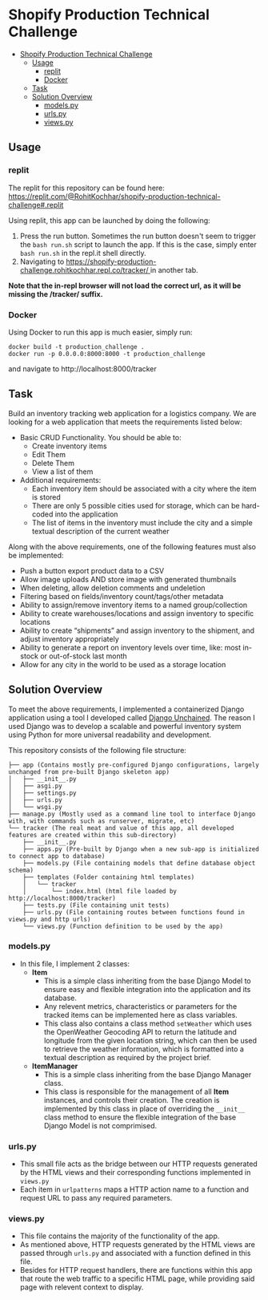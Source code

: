 # Shopify Production Technical Challenge

- [Shopify Production Technical Challenge](#shopify-production-technical-challenge)
  - [Usage](#usage)
    - [replit](#replit)
    - [Docker](#docker)
  - [Task](#task)
  - [Solution Overview](#solution-overview)
    - [models.py](#modelspy)
    - [urls.py](#urlspy)
    - [views.py](#viewspy)

## Usage

### replit

The replit for this repository can be found here: https://replit.com/@RohitKochhar/shopify-production-technical-challenge#.replit

Using replit, this app can be launched by doing the following:

1. Press the run button. Sometimes the run button doesn't seem to trigger the `bash run.sh` script to launch the app. If this is the case, simply enter `bash run.sh` in the repl.it shell directly.
2. Navigating to [https://shopify-production-challenge.rohitkochhar.repl.co/tracker/ ](https://shopify-production-technical-challenge.rohitkochhar.repl.co/tracker/)in another tab.

**Note that the in-repl browser will not load the correct url, as it will be missing the /tracker/ suffix.**

### Docker

Using Docker to run this app is much easier, simply run:

```
docker build -t production_challenge .
docker run -p 0.0.0.0:8000:8000 -t production_challenge
```

and navigate to http://localhost:8000/tracker


## Task

Build an inventory tracking web application for a logistics company. We are looking for a web application that meets the requirements listed below:

- Basic CRUD Functionality. You should be able to:
  - Create inventory items
  - Edit Them
  - Delete Them
  - View a list of them
- Additional requirements:
  - Each inventory item should be associated with a city where the item is stored
  - There are only 5 possible cities used for storage, which can be hard-coded into the application
  - The list of items in the inventory must include the city and a simple textual description of the current weather

Along with the above requirements, one of the following features must also be implemented:
- Push a button export product data to a CSV
- Allow image uploads AND store image with generated thumbnails
- When deleting, allow deletion comments and undeletion
- Filtering based on fields/inventory count/tags/other metadata
- Ability to assign/remove inventory items to a named group/collection
- Ability to create warehouses/locations and assign inventory to specific locations
- Ability to create “shipments” and assign inventory to the shipment, and adjust inventory appropriately
- Ability to generate a report on inventory levels over time, like: most in-stock or out-of-stock last month
- Allow for any city in the world to be used as a storage location

## Solution Overview

To meet the above requirements, I implemented a containerized Django application using a tool I developed called [Django Unchained](https://github.com/RohitKochhar/django-unchained). The reason I used Django was to develop a scalable and powerful inventory system using Python for more universal readability and development. 

This repository consists of the following file structure:
```
├── app (Contains mostly pre-configured Django configurations, largely unchanged from pre-built Django skeleton app)
│   ├── __init__.py
│   ├── asgi.py
│   ├── settings.py
│   ├── urls.py
│   └── wsgi.py
├── manage.py (Mostly used as a command line tool to interface Django with, with commands such as runserver, migrate, etc)
└── tracker (The real meat and value of this app, all developed features are created within this sub-directory)
    ├── __init__.py
    ├── apps.py (Pre-built by Django when a new sub-app is initialized to connect app to database)
    ├── models.py (File containing models that define database object schema)
    ├── templates (Folder containing html templates)
    │   └── tracker 
    │       └── index.html (html file loaded by http://localhost:8000/tracker)
    ├── tests.py (File containing unit tests)
    ├── urls.py (File containing routes between functions found in views.py and http urls)
    └── views.py (Function definition to be used by the app)
```

### models.py
- In  this file, I implement 2 classes:
  - **Item**
    - This is a simple class inheriting from the base Django Model to ensure easy and flexible integration into the application and its database.
    - Any relevent metrics, characteristics or parameters for the tracked items can be implemented here as class variables.
    - This class also contains a class method `setWeather` which uses the OpenWeather Geocoding API to return the latitude and longitude from the given location string, which can then be used to retrieve the weather information, which is formatted into a textual description as required by the project brief.
  - **ItemManager**
    - This is a simple class inheriting from the base Django Manager class.
    - This class is responsible for the management of all **Item** instances, and controls their creation. The creation is implemented by this class in place of overriding the `__init__` class method to ensure the flexible integration of the base Django Model is not comprimised.
  
### urls.py
- This small file acts as the bridge between our HTTP requests generated by the HTML views and their corresponding functions implemented in `views.py`
- Each item in `urlpatterns` maps a HTTP action name to a function and request URL to pass any required parameters.

### views.py
- This file contains the majority of the functionality of the app.
- As mentioned above, HTTP requests generated by the HTML views are passed through `urls.py` and associated with a function defined in this file. 
- Besides for HTTP request handlers, there are functions within this app that route the web traffic to a specific HTML page, while providing said page with relevent context to display.